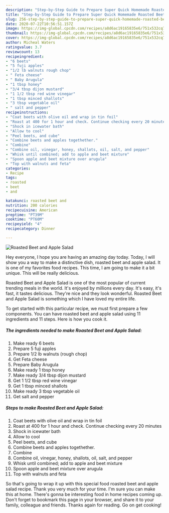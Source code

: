 ```yaml
---
description: "Step-by-Step Guide to Prepare Super Quick Homemade Roasted Beet and Apple Salad"
title: "Step-by-Step Guide to Prepare Super Quick Homemade Roasted Beet and Apple Salad"
slug: 256-step-by-step-guide-to-prepare-super-quick-homemade-roasted-beet-and-apple-salad
date: 2020-07-22T10:56:51.157Z
image: https://img-global.cpcdn.com/recipes/a8d6ac19165835e6/751x532cq70/roasted-beet-and-apple-salad-recipe-main-photo.jpg
thumbnail: https://img-global.cpcdn.com/recipes/a8d6ac19165835e6/751x532cq70/roasted-beet-and-apple-salad-recipe-main-photo.jpg
cover: https://img-global.cpcdn.com/recipes/a8d6ac19165835e6/751x532cq70/roasted-beet-and-apple-salad-recipe-main-photo.jpg
author: Micheal Waters
ratingvalue: 3.7
reviewcount: 13
recipeingredient:
- "6 beets"
- "5 fuji apples"
- "1/2 lb walnuts rough chop"
- " Feta cheese"
- " Baby Arugula"
- "1 tbsp honey"
- "3/4 tbsp dijon mustard"
- "1 1/2 tbsp red wine vinegar"
- "1 tbsp minced shallots"
- "3 tbsp vegetable oil"
- " salt and pepper"
recipeinstructions:
- "Coat beets with olive oil and wrap in tin foil"
- "Roast at 400 for 1 hour and check. Continue checking every 20 minutes"
- "Shock in icewater bath"
- "Allow to cool"
- "Peel beets, and cube"
- "Combine beets and apples togethether."
- "Combine"
- "Combine oil, vinegar, honey, shallots, oil, salt, and pepper"
- "Whisk until combined; add to apple and beet mixture"
- "Spoon apple and beet mixture over arugula"
- "Top with walnuts and feta"
categories:
- Recipe
tags:
- roasted
- beet
- and

katakunci: roasted beet and 
nutrition: 200 calories
recipecuisine: American
preptime: "PT39M"
cooktime: "PT60M"
recipeyield: "4"
recipecategory: Dinner

---
```



![Roasted Beet and Apple Salad](https://img-global.cpcdn.com/recipes/a8d6ac19165835e6/751x532cq70/roasted-beet-and-apple-salad-recipe-main-photo.jpg)

Hey everyone, I hope you are having an amazing day today. Today, I will show you a way to make a distinctive dish, roasted beet and apple salad. It is one of my favorites food recipes. This time, I am going to make it a bit unique. This will be really delicious.

Roasted Beet and Apple Salad is one of the most popular of current trending meals in the world. It's enjoyed by millions every day. It's easy, it's fast, it tastes delicious. They're nice and they look wonderful. Roasted Beet and Apple Salad is something which I have loved my entire life.




To get started with this particular recipe, we must first prepare a few components. You can have roasted beet and apple salad using 11 ingredients and 11 steps. Here is how you cook it.

<!--inarticleads1-->

##### The ingredients needed to make Roasted Beet and Apple Salad:

1. Make ready 6 beets
1. Prepare 5 fuji apples
1. Prepare 1/2 lb walnuts (rough chop)
1. Get  Feta cheese
1. Prepare  Baby Arugula
1. Make ready 1 tbsp honey
1. Make ready 3/4 tbsp dijon mustard
1. Get 1 1/2 tbsp red wine vinegar
1. Get 1 tbsp minced shallots
1. Make ready 3 tbsp vegetable oil
1. Get  salt and pepper




<!--inarticleads2-->

##### Steps to make Roasted Beet and Apple Salad:

1. Coat beets with olive oil and wrap in tin foil
1. Roast at 400 for 1 hour and check. Continue checking every 20 minutes
1. Shock in icewater bath
1. Allow to cool
1. Peel beets, and cube
1. Combine beets and apples togethether.
1. Combine
1. Combine oil, vinegar, honey, shallots, oil, salt, and pepper
1. Whisk until combined; add to apple and beet mixture
1. Spoon apple and beet mixture over arugula
1. Top with walnuts and feta




So that's going to wrap it up with this special food roasted beet and apple salad recipe. Thank you very much for your time. I'm sure you can make this at home. There's gonna be interesting food in home recipes coming up. Don't forget to bookmark this page in your browser, and share it to your family, colleague and friends. Thanks again for reading. Go on get cooking!
